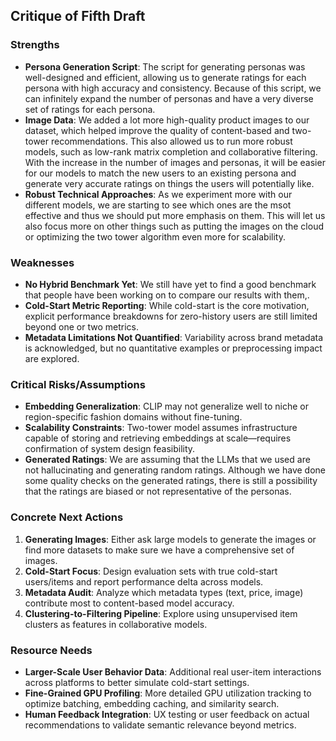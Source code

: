 ## Critique of Fifth Draft

### **Strengths**

- **Persona Generation Script**: The script for generating personas was well-designed and efficient, allowing us to generate ratings for each persona with high accuracy and consistency. Because of this script, we can infinitely expand the number of personas and have a very diverse set of ratings for each persona.
- **Image Data**: We added a lot more high-quality product images to our dataset, which helped improve the quality of content-based and two-tower recommendations. This also allowed us to run more robust models, such as low-rank matrix completion and collaborative filtering. With the increase in the number of images and personas, it will be easier for our models to match the new users to an existing persona and generate very accurate ratings on things the users will potentially like.
- **Robust Technical Approaches**: As we experiment more with our different models, we are starting to see which ones are the msot effective and thus we should put more emphasis on them. This will let us also focus more on other things such as putting the images on the cloud or optimizing the two tower algorithm even more for scalability.


### **Weaknesses**

- **No Hybrid Benchmark Yet**: We still have yet to find a good benchmark that people have been working on to compare our results with them,.
- **Cold-Start Metric Reporting**: While cold-start is the core motivation, explicit performance breakdowns for zero-history users are still limited beyond one or two metrics.
- **Metadata Limitations Not Quantified**: Variability across brand metadata is acknowledged, but no quantitative examples or preprocessing impact are explored.


### **Critical Risks/Assumptions**

- **Embedding Generalization**: CLIP may not generalize well to niche or region-specific fashion domains without fine-tuning.
- **Scalability Constraints**: Two-tower model assumes infrastructure capable of storing and retrieving embeddings at scale—requires confirmation of system design feasibility.
- **Generated Ratings**: We are assuming that the LLMs that we used are not hallucinating and generating random ratings. Although we have done some quality checks on the generated ratings, there is still a possibility that the ratings are biased or not representative of the personas.


### **Concrete Next Actions**

1. **Generating Images**: Either ask large models to generate the images or find more datasets to make sure we have a comprehensive set of images.
2. **Cold-Start Focus**: Design evaluation sets with true cold-start users/items and report performance delta across models.
3. **Metadata Audit**: Analyze which metadata types (text, price, image) contribute most to content-based model accuracy.
4. **Clustering-to-Filtering Pipeline**: Explore using unsupervised item clusters as features in collaborative models.


### **Resource Needs**

- **Larger-Scale User Behavior Data**: Additional real user-item interactions across platforms to better simulate cold-start settings.
- **Fine-Grained GPU Profiling**: More detailed GPU utilization tracking to optimize batching, embedding caching, and similarity search.
- **Human Feedback Integration**: UX testing or user feedback on actual recommendations to validate semantic relevance beyond metrics.
